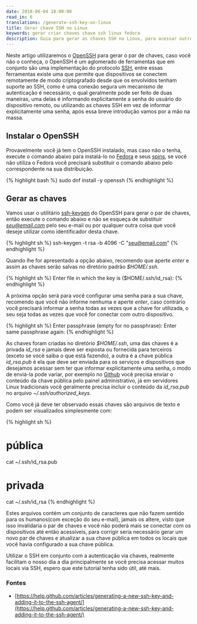 ```yaml
---
date: 2018-06-04 18:00:00
read_in: 6
translations: /generate-ssh-key-on-linux
title: Gerar chave SSH no Linux
keywords: gerar criar chaves chave ssh linux fedora
description: Guia para gerar as chaves SSH no Linux, para acessar outros dispositivos sem utilizar explicitamente uma senha.
---
```


Neste artigo utilizaremos o [OpenSSH](https://pt.wikipedia.org/wiki/OpenSSH) para gerar o par de chaves, caso você não o conheça, o OpenSSH é um aglomerado de ferramentas que em conjunto são uma implementação do protocolo [SSH](https://pt.wikipedia.org/wiki/Secure_Shell), entre essas ferramentas existe uma que permite que dispositivos se conectem remotamente de modo criptografado desde que os envolvidos tenham suporte ao SSH, como é uma conexão segura um mecanismo de autenticação é necessário, o qual geralmente pode ser feito de duas maneiras, uma delas é informando explicitamente a senha do usuário do dispositivo remoto, ou utilizando as chaves SSH em vez de informar explicitamente uma senha, após essa breve introdução vamos por a mão na massa.

## Instalar o OpenSSH

Provavelmente você já tem o OpenSSH instalado, mas caso não o tenha, execute o comando abaixo para instalá-lo no [Fedora](https://getfedora.org/pt_BR/) e seus [spins](https://spins.fedoraproject.org/), se você não utiliza o Fedora você precisará substituir o comando abaixo pelo correspondente na sua distribuição.

{% highlight bash %}
sudo dnf install -y openssh
{% endhighlight %}

## Gerar as chaves

Vamos usar o utilitário [ssh-keygen](https://en.wikipedia.org/wiki/Ssh-keygen) do OpenSSH para gerar o par de chaves, então execute o comando abaixo e não se esqueça de substituir *seu@email.com* pelo seu e-mail ou por qualquer outra coisa que você deseje utilizar como identificador desta chave.

{% highlight sh %}
ssh-keygen -t rsa -b 4096 -C "seu@email.com"
{% endhighlight %}

Quando lhe for apresentado a opção abaixo, recomendo que aperte *enter* e assim as chaves serão salvas no diretório padrão *$HOME/.ssh*.

{% highlight sh %}
Enter file in which the key is ($HOME/.ssh/id_rsa):
{% endhighlight %}

A próxima opção será para você configurar uma senha para a sua chave, recomendo que você não informe nenhuma e aperte *enter*, caso contrário você precisará informar a senha todas as vezes que a chave for utilizada, o seu seja todas as vezes que você for conectar com outro dispositivo.

{% highlight sh %}
Enter passphrase (empty for no passphrase):
Enter same passphrase again:
{% endhighlight %}

As chaves foram criadas no diretório *$HOME/.ssh*, uma das chaves é a privada *id_rsa* e jamais deve ser exposta ou fornecida para terceiros (exceto se você saiba o que está fazendo), a outra é a chave pública *id_rsa.pub* é ela que deve ser enviada para os serviços e dispositivos que desejamos acessar sem ter que informar explicitamente uma senha, o modo de enviá-la pode variar, por exemplo no [Github](https://help.github.com/articles/adding-a-new-ssh-key-to-your-github-account/) você precisa enviar o conteúdo da chave pública pelo painel administrativo, já em servidores Linux tradicionais você geralmente precisa incluir o conteúdo da *id_rsa.pub* no arquivo *~/.ssh/authorized_keys*.

Como você já deve ter observado essas chaves são arquivos de texto e podem ser visualizados simplesmente com:

{% highlight sh %}
# pública
cat ~/.ssh/id_rsa.pub

# privada
cat ~/.ssh/id_rsa
{% endhighlight %}

Estes arquivos contém um conjunto de caracteres que não fazem sentido para os humanos(com exceção do seu e-mail), jamais os altere, visto que isso invalidaria o par de chaves e você não poderá mais se conectar com os dispositivos até então acessíveis, para corrigir seria necessário gerar um novo par de chaves e atualizar a sua chave pública em todos os locais que você havia configurado a sua chave pública.

Utilizar o SSH em conjunto com a autenticação via chaves, realmente facilitam o nosso dia a dia principalmente se você precisa acessar muitos locais via SSH, espero que este tutorial tenha sido útil, até mais.

### Fontes

* [https://help.github.com/articles/generating-a-new-ssh-key-and-adding-it-to-the-ssh-agent/](https://help.github.com/articles/generating-a-new-ssh-key-and-adding-it-to-the-ssh-agent/)

